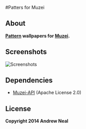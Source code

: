 ﻿#Patters for Muzei

## About

**[Pattern](http://www.colourlovers.com/patterns) wallpapers for [Muzei](http://get.muzei.co/).**  

## Screenshots

![Screenshots](http://i.imgur.com/LAUxx6K.png)

## Dependencies

* [Muzei-API](http://api.muzei.co/) (Apache License 2.0)

## License

**Copyright 2014 Andrew Neal**

